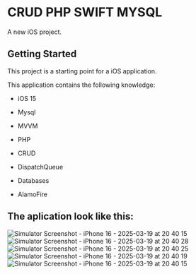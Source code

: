 # CRUD PHP SWIFT MYSQL

A new iOS project.

## Getting Started

This project is a starting point for a iOS application.

This application contains the following knowledge:

- iOS 15

- Mysql
  
- MVVM
  
- PHP

- CRUD

- DispatchQueue

- Databases

- AlamoFire

## The aplication look like this:
![Simulator Screenshot - iPhone 16 - 2025-03-19 at 20 40 15](https://github.com/user-attachments/assets/b63688ac-3e3d-4307-bb43-35615a07ccfe)
![Simulator Screenshot - iPhone 16 - 2025-03-19 at 20 40 28](https://github.com/user-attachments/assets/57c88445-2fe9-4837-ba7e-41fe164e3ca4)
![Simulator Screenshot - iPhone 16 - 2025-03-19 at 20 40 25](https://github.com/user-attachments/assets/f3380c14-9527-449c-b35c-97aa8dc24b8a)
![Simulator Screenshot - iPhone 16 - 2025-03-19 at 20 40 19](https://github.com/user-attachments/assets/aa04f4b5-10d5-4084-af61-5bb8970a973f)
![Simulator Screenshot - iPhone 16 - 2025-03-19 at 20 40 15](https://github.com/user-attachments/assets/d7889361-bd55-4c30-8104-cacc2f971fca)
